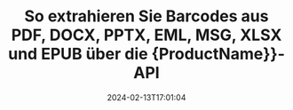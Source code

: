 ---
############################# Static ############################
layout: "auto-gen-parser"
date: 2024-02-13T17:01:04
draft: false
otherformats: pps ppsx ppt pptx rtf tex vdx vsdm vsdx vssm vssx vstm vstx vsx vtx xlam

############################# Head ############################
head_title: "Extrahieren Sie Barcodes aus Excel, Word, PDF und anderen Dokumenten über die Java-API"
head_description: "GroupDocs.Parser for Java ermöglicht Softwareentwicklern das Extrahieren von Barcodes aus PDF, MS Excel, Word, PowerPoint, Outlook, OneNote und weiteren Dokumenten in Java-Apps."

############################# Header ############################
title: "So extrahieren Sie Barcodes aus PDF, DOCX, PPTX, EML, MSG, XLSX und EPUB über die {ProductName}}-API"
description: "Mit der API GroupDocs.Parser for Java können Softwareentwickler Barcodes aus PDF, Word (DOC, DOCX), Excel (XLS, XLSX), PowerPoint( PPT, { extrahieren. 330}), Outlook ( EML, MSG) und viele andere Dokumente im Seitenbereich."
bg_image: "https://cms.admin.containerize.com/templates/aspose/App_Themes/V3/images/bg/header1.png"
bg_overlay: false
button:
    enable: true
    icon: "fas fa-arrow-down"
    label: "Download kostenlose Testversion"
    link: "https://downloads.groupdocs.com/parser/java"

############################# SubMenu ############################
submenu:
    enable: true

    left:
        img_alt: "GroupDocs.Parser for Java"
        image: "https://cms.admin.containerize.com/templates/groupdocs/images/product-logos/90x90-noborder/groupdocs-parser-java.png"
        product: "GroupDocs.Parser"
        platform: "Java"

    middle:
        button:

            # button loop
            - link: "https://apireference.groupdocs.com/parser/java"
              text: "API-Referenz"

            # button loop
            - link: "https://github.com/groupdocs-parser"
              text: "Codebeispiele"

            # button loop
            - link: "https://products.groupdocs.app/parser/family"
              text: "Live-Demos"

            # button loop
            - link: "https://purchase.groupdocs.com/pricing/parser/java"
              text: "Preisgestaltung"

    right:
        link_download: "https://downloads.groupdocs.com/parser"
        link_learn: "https://docs.groupdocs.com/parser/java"
        link_buy: "https://purchase.groupdocs.com"

############################# About ############################
about:
    enable: true
    title: "Wie extrahiere ich Barcodes aus XLTX-Dateien mit der Java-API?"
    content: |
        Das Barcode-Bild besteht aus einer Reihe paralleler schwarzer Linien und weißer Räume unterschiedlicher Breite, die zur Codierung von Informationen in ein visuelles Muster verwendet werden können. Es wurde in den 1970er Jahren eingeführt und ist heute ein universeller Bestandteil kommerzieller Unternehmen. GroupDocs.Parser for Java ist eine leistungsstarke API, die es Softwareprogrammierern ermöglicht, Anwendungen zum Parsen verschiedener Dokumenttypen und zum Extrahieren von Text, Bildern und Barcodes daraus zu erstellen. Es bietet Unterstützung für einige der gängigsten Dokumenttypen wie PDF, E-Mails, E-Books und die Formate Microsoft Office: Word (DOC, DOCX), PowerPoint (PPT, {330). }), Excel (XLS, XLSX), E-Mail-Formate (EML, MSG) und viele mehr. Die Java-API bietet Unterstützung für mehrere wichtige Funktionen im Zusammenhang mit der Analyse von Dokumenten und der Datenextraktion, z. B. Nur-Text-Extraktion, Extraktion strukturierter Texte, Extrahieren von Markdown-formatiertem Text, Extrahieren von Text aus einer bestimmten Seite oder einem bestimmten Seitenbereich, Extrahieren von Barcodes aus Dokumenten, Extrahieren Metadaten oder Bilder und vieles mehr.
        
        

############################# Steps ############################
steps:
    enable: true
    title_left: "Barcodes aus XLTX in Java extrahieren"
    content_left: |
        [GroupDocs.Parser for Java](/de/parser/java/) erleichtert Java-Entwicklern das Extrahieren von Barcodes aus einer XLTX-Datei durch die Implementierung einiger einfacher Schritte.
        
        * Instanziieren Sie das [Parser](https://reference.groupdocs.com/net/parser/groupdocs.parser/parser)-Objekt für das ursprüngliche Dokument.
        * Überprüfen Sie, ob die Datei das Extrahieren von Barcodes unterstützt.
        * Rufen Sie die Methode [getBarcodes](https://reference.groupdocs.com/parser/java/com.groupdocs.parser/parser/#getBarcodes--) auf und rufen Sie die Sammlung von [PageBarcodeArea](https://reference.groupdocs.com/parser/java/com.groupdocs.parser.data/pagebarcodearea/) Objekte ab;
        * Durchlaufen Sie die Sammlung und erhalten Sie einen Barcode-Wert.

    title_right: "Erfahren Sie mehr über die Barcode-Extraktion"
    content_right: |
        * <a href="https://docs.groupdocs.com/parser/java/extract-barcodes-from-document/">So extrahieren Sie Barcodes aus einem Dokument</a>
        * <a href="https://docs.groupdocs.com/parser/java/extract-barcodes-from-document-page/">So extrahieren Sie Barcodes von einer Dokumentseite</a>
        * <a href="https://docs.groupdocs.com/parser/java/extract-barcodes-from-document-page-area/">So extrahieren Sie Barcodes aus dem Seitenbereich eines Dokuments</a>
    
    code: |
     {{% parser/additional-styles %}}
     {{< parser/code-parser title="So extrahieren Sie Barcodes aus der Datei XLTX mithilfe des Beispielcodes Java">}}

        ```java    
        // Extrahieren Sie Barcodes aus der Datei XLTX mit der API GroupDocs.Parser
        // Erstellen Sie eine Instanz der Parser-Klasse
        try (Parser parser = new Parser(Constants.SamplePdfWithBarcodes)) {
            // // Überprüfen Sie, ob die Datei das Extrahieren von Barcodes unterstützt
            if (!parser.getFeatures().isBarcodes()) {
                System.out.println("Die Datei unterstützt das Extrahieren von Barcodes nicht.");
                return;
            }

            // {steps.code.scan}
            Iterable<PageBarcodeArea> barcodes = parser.getBarcodes();

            // Über Barcodes iterieren
            for (PageBarcodeArea barcode : barcodes) {
                // Drucken Sie den Seitenindex
                System.out.println("Page: " + barcode.getPage().getIndex());
                // Drucken Sie den Barcode-Wert
                System.out.println("Value: " + barcode.getValue());
            }
        }
        ```
     {{< /parser/code-parser >}}

############################# More ############################
more:
    enable: true
    title_left: "System Anforderungen"
    content_left: |
        GroupDocs.Parser for Java APIs werden auf allen wichtigen Plattformen und Betriebssystemen unterstützt. Bevor Sie den folgenden Code ausführen, stellen Sie bitte sicher, dass die folgenden Voraussetzungen auf Ihrem System installiert sind.
        
        * Betriebssysteme: Microsoft Windows, Linux, MacOS
        * Entwicklungsumgebungen: NetBeans, Intellij IDEA, Eclipse, etc.
        * Rahmenwerke
        * Laden Sie die neueste Version von GroupDocs.Parser for Java von [Maven](https://repository.groupdocs.com/webapp/#/artifacts/browse/tree/General/repo/com/groupdocs/groupdocs-parser) herunter.

    title_right: "Warum GroupDocs.Parser for Java verwenden?"
    content_right: |
        * Unterstützung für die Extraktion von Klartext aus allen unterstützten Dokumenten    
        * Parsen von Dokumenten über benutzerdefinierte Vorlagen    
        * Vollständige Unterstützung der strukturierten Textextraktion    
        * Textsuche über Schlüsselwörter sowie reguläre Ausdrücke    
        * Extrahieren Sie formatierten Text, Metadaten, Bilder, Container und Anhänge    
        * Extrahieren Sie das Inhaltsverzeichnis für einige unterstützte Dokumentformate    
        * Analysieren Sie Formulardaten aus PDF-Dokumenten    
        * Extrahieren Sie Hyperlinks aus dem Dokument   

############################# Demos ############################
demos:
    enable: true
    title: "Live-Demos – Barcodes aus XLTX online extrahieren"
    content: |
       Extrahieren Sie jetzt Barcodes aus der Datei XLTX, indem Sie die Website [GroupDocs.Parser Live Demos](https://products.groupdocs.app/parser/barcodes/xltx) besuchen.
       Die Live-Demo bietet folgende Vorteile.
        
############################# About Formats ############################
about_formats:
    enable: true

############################# More Formats ############################
more_formats:
    enable: true
    title: "Extrahieren Sie Barcodes aus anderen Dokumentformaten"
    content: |
        Java API zum Parsen und Extrahieren von Barcodes für Dateiformate und Bilder. Extrahieren Sie Daten für einige der gängigen Dateiformate, wie unten aufgeführt.

############################# Back to top ###############################
back_to_top:
    enable: true
---